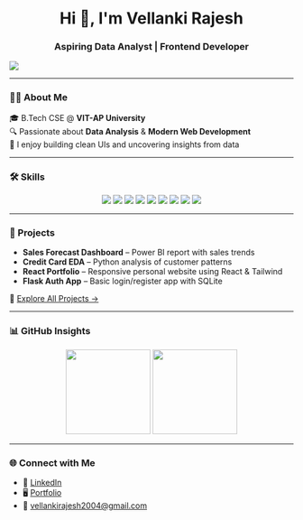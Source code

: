 <h1 align="center">Hi 👋, I'm Vellanki Rajesh</h1>
<h3 align="center">Aspiring Data Analyst | Frontend Developer</h3>

<p >
  <img src="https://readme-typing-svg.herokuapp.com?lines=Data+Driven.+Design+Focused.+Always+Learning." />
</p>

---

### 👨‍💻 About Me

🎓 B.Tech CSE @ **VIT-AP University**  
🔍 Passionate about **Data Analysis** & **Modern Web Development**  
🚀 I enjoy building clean UIs and uncovering insights from data  

---

### 🛠️ Skills

<p align="center">
  <img src="https://img.shields.io/badge/Python-3670A0?style=for-the-badge&logo=python&logoColor=white"/>
  <img src="https://img.shields.io/badge/Java-ED8B00?style=for-the-badge&logo=openjdk&logoColor=white"/>
  <img src="https://img.shields.io/badge/SQL-005C84?style=for-the-badge&logo=mysql&logoColor=white"/>
  <img src="https://img.shields.io/badge/HTML5-E34F26?style=for-the-badge&logo=html5&logoColor=white"/>
  <img src="https://img.shields.io/badge/CSS3-1572B6?style=for-the-badge&logo=css3&logoColor=white"/>
  <img src="https://img.shields.io/badge/JavaScript-F7DF1E?style=for-the-badge&logo=javascript&logoColor=black"/>
  <img src="https://img.shields.io/badge/React-20232A?style=for-the-badge&logo=react&logoColor=61DAFB"/>
  <img src="https://img.shields.io/badge/Flask-000000?style=for-the-badge&logo=flask&logoColor=white"/>
  <img src="https://img.shields.io/badge/Power%20BI-F2C811?style=for-the-badge&logo=powerbi&logoColor=black"/>
</p>

---

### 📌 Projects

- **Sales Forecast Dashboard** – Power BI report with sales trends  
- **Credit Card EDA** – Python analysis of customer patterns  
- **React Portfolio** – Responsive personal website using React & Tailwind  
- **Flask Auth App** – Basic login/register app with SQLite

🧠 [Explore All Projects →](https://github.com/VellankiRajesh?tab=repositories)

---

### 📊 GitHub Insights

<p align="center">
  <img src="https://github-readme-stats.vercel.app/api/top-langs/?username=VellankiRajesh&layout=compact&theme=radical" height="150"/>
  <img src="https://github-readme-stats.vercel.app/api?username=VellankiRajesh&show_icons=true&theme=radical" height="150"/>
</p>

---

### 🌐 Connect with Me

- 💼 [LinkedIn](https://www.linkedin.com/in/rajesh-vellanki-1b09a4285/)  
- 🖥️ [Portfolio](https://v-rajesh-portfolio.netlify.app/)  
- 📧 vellankirajesh2004@gmail.com

